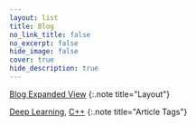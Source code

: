 ```yaml
---
layout: list
title: Blog
no_link_title: false
no_excerpt: false
hide_image: false
cover: true
hide_description: true
---
```


[Blog Expanded View](/)
{:.note title="Layout"}

[Deep Learning](/deeplearning), [C++](/cpp)
{:.note title="Article Tags"}